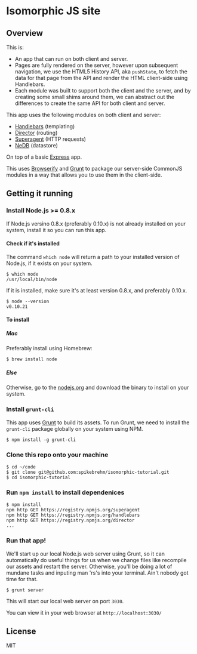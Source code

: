 Isomorphic JS site
===================

## Overview

This is: 

* An app that can run on both client and server. 
* Pages are fully rendered on the server, however upon subsequent navigation, we use the HTML5 History API, aka `pushState`, to fetch the data for that page from the API and render the HTML client-side using Handlebars.
* Each module was built to support both the client and the server, and by creating some small shims around them, we can abstract out the differences to create the same API for both client and server.

This app uses the following modules on both client and server:

* [Handlebars](https://github.com/wycats/handlebars.js) (templating)
* [Director](https://github.com/flatiron/director) (routing)
* [Superagent](https://github.com/visionmedia/superagent) (HTTP requests)
* [NeDB](https://github.com/louischatriot/nedb) (datastore)

On top of a basic [Express](https://github.com/visionmedia/express) app.

This uses [Browserify](http://browserify.org/) and [Grunt](http://gruntjs.com/) to package our server-side CommonJS modules in a way that allows you to use them in the client-side.

## Getting it running

### Install Node.js >= 0.8.x

If Node.js versino 0.8.x (preferably 0.10.x) is not already installed on your system, install it so you can run this app.

#### Check if it's installed

The command `which node` will return a path to your installed version of Node.js, if it exists on your system.

    $ which node
    /usr/local/bin/node

If it is installed, make sure it's at least version 0.8.x, and preferably 0.10.x.

    $ node --version
    v0.10.21

#### To install

##### Mac

Preferably install using Homebrew:

    $ brew install node

##### Else

Otherwise, go to the [nodejs.org](http://nodejs.org/) and download the binary to install on your system.

### Install `grunt-cli`

This app uses [Grunt](http://gruntjs.com/) to build its assets. To run Grunt, we need to install the `grunt-cli` package globally on your system using NPM.

    $ npm install -g grunt-cli

### Clone this repo onto your machine

    $ cd ~/code
    $ git clone git@github.com:spikebrehm/isomorphic-tutorial.git
    $ cd isomorphic-tutorial

### Run `npm install` to install dependenices

	$ npm install
	npm http GET https://registry.npmjs.org/superagent
	npm http GET https://registry.npmjs.org/handlebars
	npm http GET https://registry.npmjs.org/director
    ...

### Run that app!

We'll start up our local Node.js web server using Grunt, so it can automatically do useful things for us when we change files like recompile our assets and restart the server.  Otherwise, you'll be doing a lot of mundane tasks and inputing man 'rs's into your terminal.  Ain't nobody got time for that.

    $ grunt server

This will start our local web server on port `3030`.

You can view it in your web browser at `http://localhost:3030/`

## License

MIT
